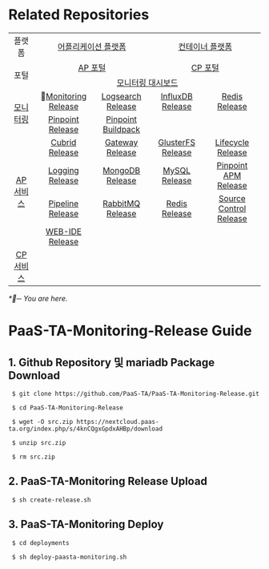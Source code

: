 # Related Repositories
<table>
  <tr>
    <td colspan=2 align=center>플랫폼</td>
    <td colspan=2 align=center><a href="https://github.com/PaaS-TA/paasta-deployment">어플리케이션 플랫폼</a></td>
    <td colspan=2 align=center><a href="need_change">컨테이너 플랫폼</a></td>
  </tr>
  <tr>
    <td colspan=2 rowspan=2 align=center>포털</td>
    <td colspan=2 align=center><a href="https://github.com/PaaS-TA/portal-deployment">AP 포털</a></td>
    <td colspan=2 align=center><a href="need_change">CP 포털</a></td>
  </tr>
  <tr align=center>
    <td colspan=4><a href="https://github.com/PaaS-TA/PaaS-TA-Monitoring">모니터링 대시보드</a></td>
  </tr>
  <tr align=center>
    <td rowspan=2 colspan=2><a href="https://github.com/PaaS-TA/monitoring-deployment">모니터링</a></td>
    <td>🚩<a href="https://github.com/PaaS-TA/PaaS-TA-Monitoring-Release">Monitoring Release</a></td>
    <td><a href="https://github.com/PaaS-TA/paas-ta-monitoring-logsearch-release">Logsearch Release</a></td>
    <td><a href="https://github.com/PaaS-TA/paas-ta-monitoring-influxdb-release">InfluxDB Release</a></td>
    <td><a href="https://github.com/PaaS-TA/paas-ta-monitoring-redis-release">Redis Release</a></td>
  </tr>
  <tr align=center>
    <td><a href="https://github.com/PaaS-TA/PAAS-TA-PINPOINT-MONITORING-RELEASE">Pinpoint Release</td>
    <td><a href="https://github.com/PaaS-TA/PAAS-TA-PINPOINT-MONITORING-BUILDPACK">Pinpoint Buildpack</td>
    <td></td>
    <td></td>
  </tr>
  </tr>
  <tr align=center>
    <td rowspan=4 colspan=2><a href="https://github.com/PaaS-TA/service-deployment">AP 서비스</a></td>
    <td><a href="https://github.com/PaaS-TA/PAAS-TA-CUBRID-RELEASE">Cubrid Release</a></td>
    <td><a href="https://github.com/PaaS-TA/PAAS-TA-API-GATEWAY-SERVICE-RELEASE">Gateway Release</a></td>
    <td><a href="https://github.com/PaaS-TA/PAAS-TA-GLUSTERFS-RELEASE">GlusterFS Release</a></td>
    <td><a href="https://github.com/PaaS-TA/PAAS-TA-APP-LIFECYCLE-SERVICE-RELEASE">Lifecycle Release</a></td>
  </tr>
  <tr align=center>
    <td><a href="https://github.com/PaaS-TA/PAAS-TA-LOGGING-SERVICE-RELEASE">Logging Release</a></td>
    <td><a href="https://github.com/PaaS-TA/PAAS-TA-MONGODB-SHARD-RELEASE">MongoDB Release</a></td>
    <td><a href="https://github.com/PaaS-TA/PAAS-TA-MYSQL-RELEASE">MySQL Release</a></td>
    <td><a href="https://github.com/PaaS-TA/PAAS-TA-PINPOINT-RELEASE">Pinpoint APM Release</a></td>
  </tr>
  <tr align=center>
    <td><a href="https://github.com/PaaS-TA/PAAS-TA-DELIVERY-PIPELINE-RELEASE">Pipeline Release</a></td>
    <td align=center><a href="https://github.com/PaaS-TA/rabbitmq-release">RabbitMQ Release</a></td>
    <td><a href="https://github.com/PaaS-TA/PAAS-TA-ON-DEMAND-REDIS-RELEASE">Redis Release</a></td>
    <td><a href="https://github.com/PaaS-TA/PAAS-TA-SOURCE-CONTROL-RELEASE">Source Control Release</a></td>
  </tr>
  <tr align=center>
    <td><a href="https://github.com/PaaS-TA/PAAS-TA-WEB-IDE-RELEASE-NEW">WEB-IDE Release</a></td>
    <td></td>
    <td></td>
    <td></td>
  </tr>
  <tr align=center>
    <td rowspan=1 colspan=2><a href="https://github.com/PaaS-TA/service-deployment">CP 서비스</a></td>
    <td></td>
    <td></td>
    <td></td>
    <td></td>
  </tr>
</table>
<i>*🚩─ You are here.</i>

# PaaS-TA-Monitoring-Release Guide

## 1. Github Repository 및 mariadb Package Download
```
 $ git clone https://github.com/PaaS-TA/PaaS-TA-Monitoring-Release.git
 
 $ cd PaaS-TA-Monitoring-Release
 
 $ wget -O src.zip https://nextcloud.paas-ta.org/index.php/s/4knCQgxGpdxAHBp/download
 
 $ unzip src.zip
 
 $ rm src.zip
 ```
 
 
## 2. PaaS-TA-Monitoring Release Upload
```
 $ sh create-release.sh
``` 


## 3. PaaS-TA-Monitoring Deploy
```
 $ cd deployments
 
 $ sh deploy-paasta-monitoring.sh
 ```
